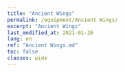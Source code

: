 ```yaml
---
title: "Ancient Wings"
permalink: /equipment/Ancient Wings/
excerpt: "Ancient Wings"
last_modified_at: 2021-01-26
lang: en
ref: "Ancient Wings.md"
toc: false
classes: wide
---
```


